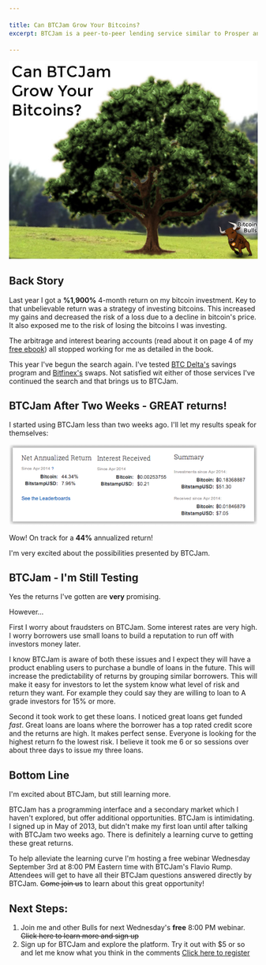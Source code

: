 ```yaml
---

title: Can BTCJam Grow Your Bitcoins?
excerpt: BTCJam is a peer-to-peer lending service similar to Prosper and Lending Club. Investing bitcoins is a way to magnify returns and hedge against the risk of a decline in price. This article is about my experience with BTCJam.

---
```


![Growing Bitcoins](/images/can-btcjam-grow-your-bitcoins.jpg)

## Back Story
Last year I got a **%1,900%** 4-month return on my bitcoin investment. Key to that unbelievable return was a strategy of investing bitcoins. This increased my gains and decreased the risk of a loss due to a decline in bitcoin's price. It also exposed me to the risk of losing the bitcoins I was investing.

The arbitrage and interest bearing accounts (read about it on page 4 of my [free ebook](http://vip.marketfy.com/bitcoin/)) all stopped working for me as detailed in the book.

This year I've begun the search again. I've tested [BTC Delta's](https://www.btcdelta.com/) savings program and [Bitfinex's](https://www.bitfinex.com/) swaps. Not satisfied wit either of those services I've continued the search and that brings us to BTCJam.

## BTCJam After Two Weeks - GREAT returns!
I started using BTCJam less than two weeks ago. I'll let my results speak for themselves:

![two week BTCJam Returns](/images/two-week-btc-jam-returns.png)

Wow! On track for a **44%** annualized return!

I'm very excited about the possibilities presented by BTCJam.

## BTCJam - I'm Still Testing

Yes the returns I've gotten are **very** promising.

However...

First I worry about fraudsters on BTCJam. Some interest rates are very high. I worry borrowers use small loans to build a reputation to run off with investors money later.

I know BTCJam is aware of both these issues and I expect they will have a product enabling users to purchase a bundle of loans in the future. This will increase the predictability of returns by grouping similar borrowers. This will make it easy for investors to let the system know what level of risk and return they want. For example they could say they are willing to loan to A grade investors for 15% or more.

Second it took work to get these loans. I noticed great loans get funded *fast*. Great loans are loans where the borrower has a top rated credit score and the returns are high. It makes perfect sense. Everyone is looking for the highest return fo the lowest risk. I believe it took me 6 or so sessions over about three days to issue my three loans.

## Bottom Line

I'm excited about BTCJam, but still learning more. 

BTCJam has a programming interface and a secondary market which I haven't explored, but offer additional opportunities. BTCJam is intimidating. I signed up in May of 2013, but didn't make my first loan until after talking with BTCJam two weeks ago. There is definitely a learning curve to getting these great returns.

To help alleviate the learning curve I'm hosting a free webinar Wednesday September 3rd at 8:00 PM Eastern time with BTCJam's Flavio Rump. Attendees will get to have all their BTCJam questions answered directly by BTCJam. <del>Come join us</del> to learn about this great opportunity!

## Next Steps:

 1. Join me and other Bulls for next Wednesday's **free** 8:00 PM webinar. <del>Click here to learn more and sign up</del>
 2. Sign up for BTCJam and explore the platform. Try it out with $5 or so and let me know what you think in the comments [Click here to register](https://btcjam.com/?r=37cad203-f110-4bcb-bd1e-bd31035bf238&utm_source=referral_url&utm_campaign=user_referral)
